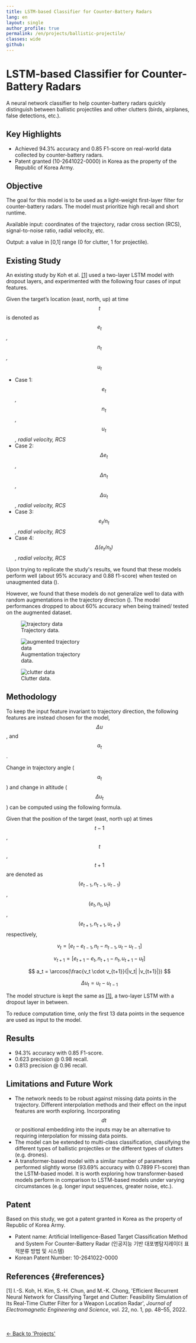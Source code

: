 ```yaml
---
title: LSTM-based Classifier for Counter-Battery Radars
lang: en
layout: single
author_profile: true
permalink: /en/projects/ballistic-projectile/
classes: wide
github:
---
```


# LSTM-based Classifier for Counter-Battery Radars

A neural network classifier to help counter-battery radars quickly distinguish between ballistic projectiles and other clutters (birds, airplanes, false detections, etc.).

## Key Highlights

- Achieved 94.3% accuracy and 0.85 F1-score on real-world data collected by counter-battery radars.
- Patent granted (10-2641022-0000) in Korea as the property of the Republic of Korea Army.

## Objective

The goal for this model is to be used as a light-weight first-layer filter for counter-battery radars. The model must prioritize high recall and short runtime.

Available input: coordinates of the trajectory, radar cross section (RCS), signal-to-noise ratio, radial velocity, etc.

Output: a value in [0,1] range (0 for clutter, 1 for projectile).

## Existing Study

An existing study by Koh et al. [[1]](#references) used a two-layer LSTM model with dropout layers, and experimented with the following four cases of input features.

Given the target’s location (east, north, up) at time _$$t$$_ is denoted as _$$e_t$$, $$n_t$$, $$u_t$$_

- Case 1: _$$e_t$$, $$n_t$$, $$u_t$$, radial velocity, RCS_
- Case 2: _$$\Delta e_t$$, $$\Delta n_t$$, $$\Delta u_t$$, radial velocity, RCS_
- Case 3: _$$e_t / n_t$$, radial velocity, RCS_
- Case 4: _$$\Delta (e_t / n_t)$$, radial velocity, RCS_

Upon trying to replicate the study's results, we found that these models perform well (about 95% accuracy and 0.88 f1-score) when tested on unaugmented data (<span data-figure-ref="trajectories"></span>).

However, we found that these models do not generalize well to data with random augmentations in the trajectory direction (<span data-figure-ref="augmented-trajectories"></span>). The model performances dropped to about 60% accuracy when being trained/ tested on the augmented dataset.

<div class="side-by-side">
  <figure style="width: 33%" class="responsive-width" id="trajectories">
    <img
      src="{{ site.url }}{{ site.baseurl }}/assets/images/ballistic-projectile/trajectories.png"
      alt="trajectory data">
    <figcaption>Trajectory data.</figcaption>
  </figure>
  <figure style="width: 34%" class="responsive-width" id="augmented-trajectories">
    <img
      src="{{ site.url }}{{ site.baseurl }}/assets/images/ballistic-projectile/augmented-trajectories.png"
      alt="augmented trajectory data">
    <figcaption>Augmentation trajectory data.</figcaption>
  </figure>
  <figure style="width: 33%" class="responsive-width">
    <img
      src="{{ site.url }}{{ site.baseurl }}/assets/images/ballistic-projectile/clutter.png"
      alt="clutter data">
    <figcaption>Clutter data.</figcaption>
  </figure>
</div>

## Methodology

To keep the input feature invariant to trajectory direction, the following features are instead chosen for the model, $$ \Delta u $$, and $$ a_t $$.

Change in trajectory angle ($$a_t$$) and change in altitude ($$\Delta u_t$$) can be computed using the following formula.

Given that the position of the target (east, north up) at times $$t-1$$, $$t$$, $$t+1$$ are denoted as $$(e_{t-1}, n_{t-1}, u_{t-1})$$, $$(e_t, n_t, u_t)$$, $$(e_{t+1}, n_{t+1}, u_{t+1})$$ respectively,

$$ v_t = [ e_t - e_{t-1} , n_t - n_{t-1} , u_t - u_{t-1} ] $$

$$ v_{t+1} = [ e_{t+1} - e_t , n_{t+1} - n_t , u_{t+1} - u_t ] $$

$$ a_t = \arccos(\frac{v_t \cdot v_{t+1}}{|v_t| |v_{t+1}|}) $$

$$ \Delta u_t = u_t - u_{t-1} $$

The model structure is kept the same as [[1]](#references), a two-layer LSTM with a dropout layer in between.

To reduce computation time, only the first 13 data points in the sequence are used as input to the model.

## Results

- 94.3% accuracy with 0.85 F1-score.
- 0.623 precision @ 0.98 recall.
- 0.813 precision @ 0.96 recall.

## Limitations and Future Work
 
- The network needs to be robust against missing data points in the trajectory. Different interpolation methods and their effect on the input features are worth exploring. Incorporating $$ dt $$ or positional embedding into the inputs may be an alternative to requiring interpolation for missing data points.
- The model can be extended to multi-class classification, classifying the different types of ballistic projectiles or the different types of clutters (e.g. drones).
- A transformer-based model with a similar number of parameters performed slightly worse (93.69% accuracy with 0.7899 F1-score) than the LSTM-based model. It is worth exploring how transformer-based models perform in comparison to LSTM-based models under varying circumstances (e.g. longer input sequences, greater noise, etc.).

## Patent

Based on this study, we got a patent granted in Korea as the property of Republic of Korea Army.

- Patent name: Artificial Intelligence-Based Target Classification Method and System For Counter-Battery Radar (인공지능 기반 대포병탐지레이더 표적분류 방법 및 시스템)
- Korean Patent Number: 10-2641022-0000

## References {#references}

[1] I.-S. Koh, H. Kim, S.-H. Chun, and M.-K. Chong, 'Efficient Recurrent Neural Network for Classifying Target and Clutter: Feasibility Simulation of Its Real-Time Clutter Filter for a Weapon Location Radar', _Journal of Electromagnetic Engineering and Science_, vol. 22, no. 1, pp. 48–55, 2022.

<br><br>
<a href="{{ site.url }}{{ site.baseurl }}/en/projects/">← Back to 'Projects'</a>
